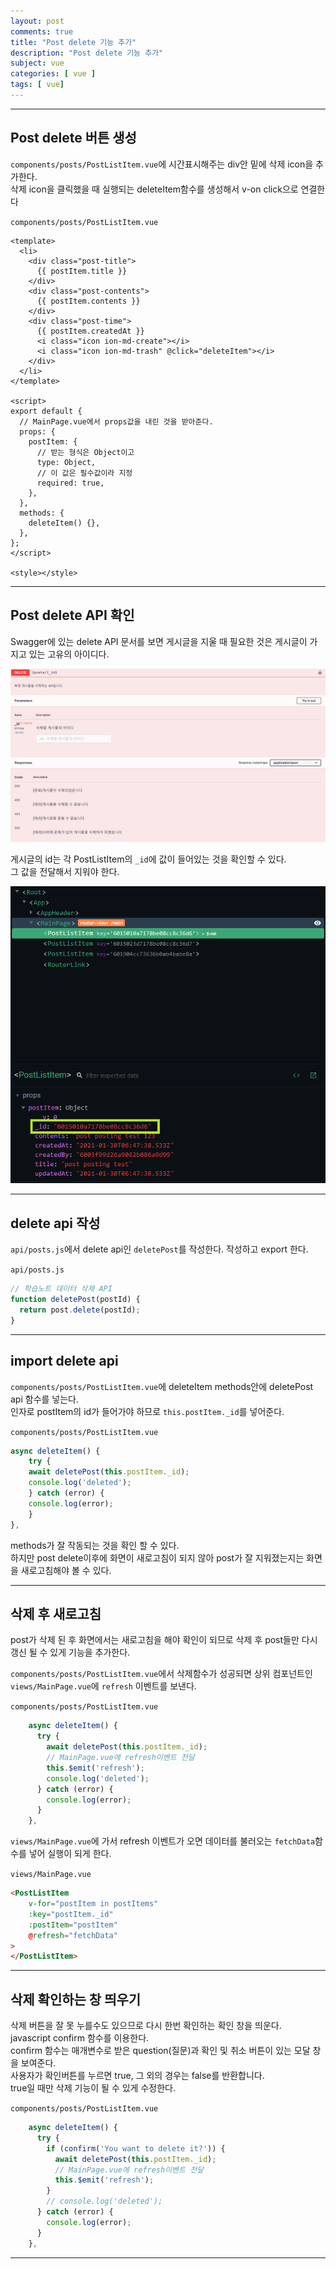 ```yaml
---
layout: post
comments: true
title: "Post delete 기능 추가"
description: "Post delete 기능 추가"
subject: vue
categories: [ vue ]
tags: [ vue]
---
```


<hr>

## Post delete 버튼 생성

`components/posts/PostListItem.vue`에 시간표시해주는 div안 밑에 삭제 icon을 추가한다.  
삭제 icon을 클릭했을 때 실행되는 deleteItem함수를 생성해서 v-on click으로 연결한다

`components/posts/PostListItem.vue`
```vue
<template>
  <li>
    <div class="post-title">
      {{ postItem.title }}
    </div>
    <div class="post-contents">
      {{ postItem.contents }}
    </div>
    <div class="post-time">
      {{ postItem.createdAt }}
      <i class="icon ion-md-create"></i>
      <i class="icon ion-md-trash" @click="deleteItem"></i>
    </div>
  </li>
</template>

<script>
export default {
  // MainPage.vue에서 props값을 내린 것을 받아준다.
  props: {
    postItem: {
      // 받는 형식은 Object이고
      type: Object,
      // 이 값은 필수값이라 지정
      required: true,
    },
  },
  methods: {
    deleteItem() {},
  },
};
</script>

<style></style>

```

<hr>

## Post delete API 확인

Swagger에 있는 delete API 문서를 보면 게시글을 지울 때 필요한 것은 게시글이 가지고 있는 고유의 아이디다.

![Swagger delete api](/assets/img/vue/vue-post-delete1.png "Swagger delete api")

게시글의 id는 각 PostListItem의 `_id`에 값이 들어있는 것을 확인할 수 있다.  
그 값을 전달해서 지워야 한다.

![PostListItem id 확인](/assets/img/vue/vue-post-delete2.png "PostListItem id 확인")

<hr>

## delete api 작성

`api/posts.js`에서 delete api인 `deletePost`를 작성한다. 작성하고 export 한다.

`api/posts.js`
```javascript
// 학습노트 데이터 삭제 API
function deletePost(postId) {
  return post.delete(postId);
}
```

<hr>

## import delete api

`components/posts/PostListItem.vue`에 deleteItem methods안에 deletePost api 함수를 넣는다.  
인자로 postItem의 id가 들어가야 하므로 `this.postItem._id`를 넣어준다.

`components/posts/PostListItem.vue`
```javascript
async deleteItem() {
    try {
    await deletePost(this.postItem._id);
    console.log('deleted');
    } catch (error) {
    console.log(error);
    }
},
```

methods가 잘 작동되는 것을 확인 할 수 있다.  
하지만 post delete이후에 화면이 새로고침이 되지 않아 post가 잘 지워졌는지는 화면을 새로고침해야 볼 수 있다.

<hr>

## 삭제 후 새로고침

post가 삭제 된 후 화면에서는 새로고침을 해야 확인이 되므로 삭제 후 post들만 다시 갱신 될 수 있게 기능을 추가한다.  

`components/posts/PostListItem.vue`에서 삭제함수가 성공되면 상위 컴포넌트인 `views/MainPage.vue`에 `refresh` 이벤트를 보낸다.

`components/posts/PostListItem.vue`
```javascript
    async deleteItem() {
      try {
        await deletePost(this.postItem._id);
        // MainPage.vue에 refresh이벤트 전달
        this.$emit('refresh');
        console.log('deleted');
      } catch (error) {
        console.log(error);
      }
    },
```

`views/MainPage.vue`에 가서 refresh 이벤트가 오면 데이터를 불러오는 `fetchData`함수를 넣어 실행이 되게 한다.

`views/MainPage.vue`
```html
<PostListItem
    v-for="postItem in postItems"
    :key="postItem._id"
    :postItem="postItem"
    @refresh="fetchData"
>
</PostListItem>
```

<hr>

## 삭제 확인하는 창 띄우기

삭제 버튼을 잘 못 누를수도 있으므로 다시 한번 확인하는 확인 창을 띄운다.  
javascript confirm 함수를 이용한다.  
confirm 함수는 매개변수로 받은 question(질문)과 확인 및 취소 버튼이 있는 모달 창을 보여준다.  
사용자가 확인버튼를 누르면 true, 그 외의 경우는 false를 반환합니다.  
true일 때만 삭제 기능이 될 수 있게 수정한다.  

`components/posts/PostListItem.vue`
```javascript
    async deleteItem() {
      try {
        if (confirm('You want to delete it?')) {
          await deletePost(this.postItem._id);
          // MainPage.vue에 refresh이벤트 전달
          this.$emit('refresh');
        }
        // console.log('deleted');
      } catch (error) {
        console.log(error);
      }
    },
```
<hr>


